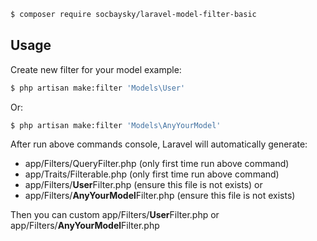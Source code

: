 ```bash
$ composer require socbaysky/laravel-model-filter-basic
```

## Usage

Create new filter for your model example:

```bash
$ php artisan make:filter 'Models\User'
```

Or:

```bash
$ php artisan make:filter 'Models\AnyYourModel'
```

After run above commands console, Laravel will automatically generate:
- app/Filters/QueryFilter.php (only first time run above command)
- app/Traits/Filterable.php (only first time run above command)
- app/Filters/**User**Filter.php (ensure this file is not exists)
or
- app/Filters/**AnyYourModel**Filter.php (ensure this file is not exists)

Then you can custom app/Filters/**User**Filter.php or app/Filters/**AnyYourModel**Filter.php